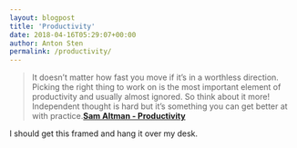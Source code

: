 ```yaml
---
layout: blogpost
title: 'Productivity'
date: 2018-04-16T05:29:07+00:00
author: Anton Sten
permalink: /productivity/
---
```


>It doesn’t matter how fast you move if it’s in a worthless direction. Picking the right thing to work on is the most important element of productivity and usually almost ignored.  So think about it more!  Independent thought is hard but it’s something you can get better at with practice.**[Sam Altman - Productivity](http://blog.samaltman.com/productivity)**

I should get this framed and hang it over my desk. 
